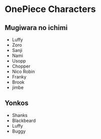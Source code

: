 # OnePiece Characters

## Mugiwara no ichimi
-  Luffy
-  Zoro
-  Sanji
-  Nami
-  Usopp
-  Chopper
-  Nico Robin
-  Franky
-  Brook
-  jimbe
  
   

## Yonkos
-  Shanks
-  Blackbeard
-  Luffy
-  Buggy
